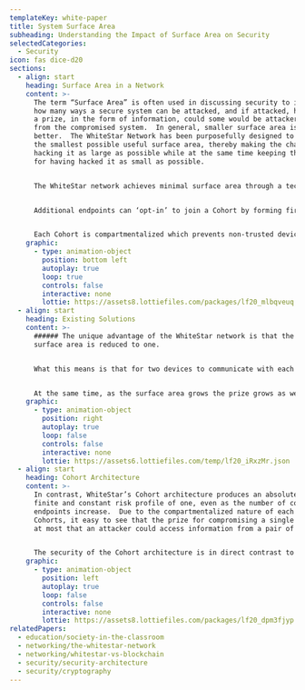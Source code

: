 ```yaml
---
templateKey: white-paper
title: System Surface Area
subheading: Understanding the Impact of Surface Area on Security
selectedCategories:
  - Security
icon: fas dice-d20
sections:
  - align: start
    heading: Surface Area in a Network
    content: >-
      The term “Surface Area” is often used in discussing security to illustrate
      how many ways a secure system can be attacked, and if attacked, how big of
      a prize, in the form of information, could some would be attacker acquire
      from the compromised system.  In general, smaller surface area is
      better.  The WhiteStar Network has been purposefully designed to present
      the smallest possible useful surface area, thereby making the challenge of
      hacking it as large as possible while at the same time keeping the prize
      for having hacked it as small as possible.


      The WhiteStar network achieves minimal surface area through a technology that we call Cohorts.  A cohort can be thought of as a unique pair of devices.  To facilitate the formation of Cohorts, the WhiteStar network operates as a hybrid peer-to-peer network, without the need for a Cloud or any servers.  A single pair Cohort is a set of two distinct network endpoint devices with trusted interlinks between them.  Cohorts are established by exchanging unique pairwise cryptographic keys in a specialized Salutation Protocol using first party trust. 


      Additional endpoints can ‘opt-in’ to join a Cohort by forming first party relationships with each and every other endpoint within the Cohort.  This creates a mesh network of first-party trust between each set of individual endpoint participants within the Cohort.  Once connected, endpoints within a Cohort share data with all other Cohort members by utilizing the unique key pairs.


      Each Cohort is compartmentalized which prevents non-trusted devices from gaining access to the information exchanged within the Cohort unless they are deliberately given access.  Extrapolating the Cohort Architecture onto a larger social graph, this technology allows Cohorts to interconnect, forming larger meshed connections of first party trusted devices with guaranteed security.
    graphic:
      - type: animation-object
        position: bottom left
        autoplay: true
        loop: true
        controls: false
        interactive: none
        lottie: https://assets8.lottiefiles.com/packages/lf20_mlbqveuq.json
  - align: start
    heading: Existing Solutions
    content: >-
      ###### The unique advantage of the WhiteStar network is that the risk
      surface area is reduced to one.


      What this means is that for two devices to communicate with each other only one other device is involved – the other party.  Think of this as the ultimate form of whitelisting, where each party is deliberately whitelisted into a first party trusted relationship with each counter party.  In the WhiteStar network there is no such thing as “group cryptography” with keys shared among a larger group of endpoints, nor is there a trusted third party used to establish trust relationships in an indirect way. With networks that use group cryptography or group keys, the risk surface area increases proportional to the number of devices added to the network.  So if there are seven devices sharing a group key, then compromising any of the seven would gain an attacker access to all seven.  We say therefore that the surface area is seven.  As the number of devices sharing the same key grows, surface area grows one for one with each new device.


      At the same time, as the surface area grows the prize grows as well.  Compromising one of any of the seven devices means that an attacker can access information on seven devices.
    graphic:
      - type: animation-object
        position: right
        autoplay: true
        loop: false
        controls: false
        interactive: none
        lottie: https://assets6.lottiefiles.com/temp/lf20_iRxzMr.json
  - align: start
    heading: Cohort Architecture
    content: >-
      In contrast, WhiteStar’s Cohort architecture produces an absolute minimum,
      finite and constant risk profile of one, even as the number of connected
      endpoints increase.  Due to the compartmentalized nature of each of the
      Cohorts, it easy to see that the prize for compromising a single device is
      at most that an attacker could access information from a pair of devices. 


      The security of the Cohort architecture is in direct contrast to the Internet itself, which always has full connectivity between all devices.  In effect, the Internet whitelists every device into the same network.  This connectivity model makes it highly susceptible to tampering as it assumes any device can be trusted to communicate to any other device on the network.  Since the network doesn’t understand concepts like trust, identity or authentication, these topics are typically implemented above the network layer and in many cases at the application layer itself.  With respect to risk profiles, the typical internet model presents unlimited risk due to the unlimited nature of device exposure.
    graphic:
      - type: animation-object
        position: left
        autoplay: true
        loop: false
        controls: false
        interactive: none
        lottie: https://assets8.lottiefiles.com/packages/lf20_dpm3fjyp.json
relatedPapers:
  - education/society-in-the-classroom
  - networking/the-whitestar-network
  - networking/whitestar-vs-blockchain
  - security/security-architecture
  - security/cryptography
---
```

